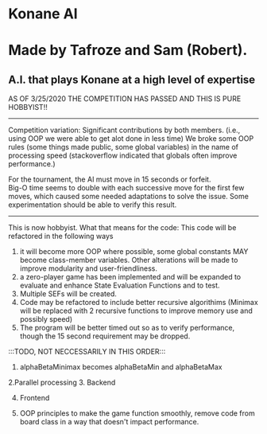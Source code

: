 # Konane AI 
# Made by Tafroze and Sam (Robert).
A.I. that plays Konane at a high level of expertise
--------------------------------------------------------------------------------
AS OF 3/25/2020 THE COMPETITION HAS PASSED AND THIS IS PURE HOBBYIST!!
__________________________________________________________________________________________________________________________________
Competition variation:
Significant contributions by both members.
(i.e., using OOP we were able to get alot done in less time)
We broke some OOP rules (some things made public, some global variables) in the name of processing speed (stackoverflow indicated that globals often improve performance.)

For the tournament, the AI must move in 15 seconds or forfeit.  
Big-O time seems to double with each successive move for the first few moves, which caused some needed adaptations to solve the issue.
Some experimentation should be able to verify this result.
__________________________________________________________________________________________________________________________________
This is now hobbyist.
What that means for the code:
This code will be refactored in the following ways
1. it will become more OOP where possible, 
some global constants MAY become class-member variables.  Other alterations will be made to improve modularity and user-friendliness.
2. a zero-player game has been implemented and will be expanded to evaluate and enhance State Evaluation Functions and to test.
3. Multiple SEFs will be created.
4. Code may be refactored to include better recursive algorithims (Minimax will be replaced with 2 recursive functions to improve memory use and possibly speed)
5. The program will be better timed out so as to verify performance, though the 15 second requirement may be dropped.

:::TODO, NOT NECCESSARILY IN THIS ORDER:::
1. alphaBetaMinimax becomes alphaBetaMin and alphaBetaMax

2.Parallel processing
3. Backend

4. Frontend

5. OOP principles to make the game function smoothly, remove code from board class in a way that doesn't impact performance.
